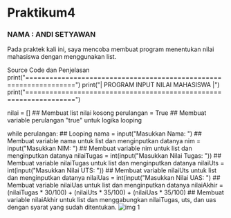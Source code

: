 # Praktikum4
### NAMA    : ANDI SETYAWAN
Pada praktek kali ini, saya mencoba membuat program menentukan nilai mahasiswa dengan menggunakan list.

Source Code dan Penjelasan
print("==================================================================") print("| PROGRAM INPUT NILAI MAHASISWA |") print("==================================================================")

nilai = [] ## Membuat list nilai kosong perulangan = True ## Membuat variable perulangan "true" untuk logika looping

while perulangan: ## Looping nama = input("Masukkan Nama: ") ## Membuat variable nama untuk list dan menginputkan datanya nim = input("Masukkan NIM: ") ## Membuat variable nim untuk list dan menginputkan datanya nilaiTugas = int(input("Masukkan Nilai Tugas: ")) ## Membuat variable nilaiTugas untuk list dan menginputkan datanya nilaiUts = int(input("Masukkan Nilai UTS: ")) ## Membuat variable nilaiUts untuk list dan menginputkan datanya nilaiUas = int(input("Masukkan Nilai UAS: ") ## Membuat variable nilaiUas untuk list dan menginputkan datanya nilaiAkhir = (nilaiTugas * 30/100) + (nilaiUts * 35/100) + (nilaiUas * 35/100) ## Membuat variable nilaiAkhir untuk list dan menggabungkan nilaiTugas, uts, dan uas dengan syarat yang sudah ditentukan.
![img 1](1.png)
 